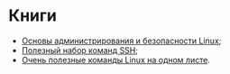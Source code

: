 # Книги

* [Основы администрирования и безопасности Linux](https://yadi.sk/i/32GBk01l3WT2Yo);
* [Полезный набор команд SSH](https://yadi.sk/i/e-xexQw_3aPubg);
* [Очень полезные команды Linux на одном листе](https://yadi.sk/i/1J6b0AsTF3aspw).